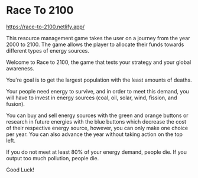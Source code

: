 # Race To 2100

https://race-to-2100.netlify.app/ 

This resource management game takes the user on a journey from the year 2000 to 2100. The game allows the player to allocate their funds towards different types of energy sources.

Welcome to Race to 2100, the game that tests your strategy and your global awareness.

You're goal is to get the largest population with the least amounts of deaths.

Your people need energy to survive, and in order to meet this demand, you will
have to invest in energy sources (coal, oil, solar, wind, fission, and fusion).

You can buy and sell energy sources with the green and orange buttons or research
in future energies with the blue buttons which decrease the cost of their respective
energy source, however, you can only make one choice per year. You can also advance
the year without taking action on the top left.

If you do not meet at least 80% of your energy demand, people die.
If you output too much pollution, people die.

Good Luck!
